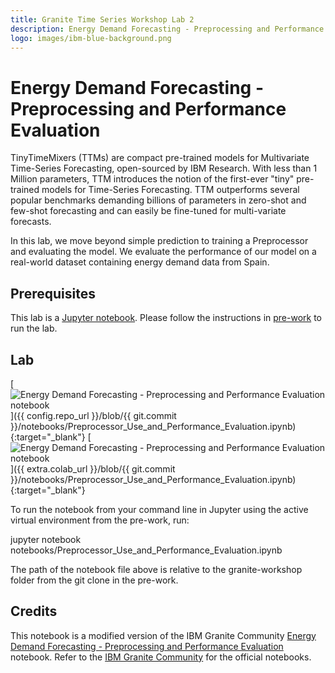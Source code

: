 ```yaml
---
title: Granite Time Series Workshop Lab 2
description: Energy Demand Forecasting - Preprocessing and Performance Evaluation
logo: images/ibm-blue-background.png
---
```


# Energy Demand Forecasting - Preprocessing and Performance Evaluation

TinyTimeMixers (TTMs) are compact pre-trained models for Multivariate Time-Series Forecasting, open-sourced by IBM Research. With less than 1 Million parameters, TTM introduces the notion of the first-ever "tiny" pre-trained models for Time-Series Forecasting. TTM outperforms several popular benchmarks demanding billions of parameters in zero-shot and few-shot forecasting and can easily be fine-tuned for multi-variate forecasts.

In this lab, we move beyond simple prediction to training a Preprocessor and evaluating the model. We evaluate the performance of our model on a real-world dataset containing energy demand data from Spain.

## Prerequisites

This lab is a [Jupyter notebook](https://jupyter.org/). Please follow the instructions in [pre-work](https://ibm-granite-community.github.io/granite-timeseries-workshop/pre-work/) to run the lab.

## Lab

[![Energy Demand Forecasting - Preprocessing and Performance Evaluation notebook](https://badgen.net/badge/icon/github?icon=github&label=View%20on "View on GitHub")]({{ config.repo_url }}/blob/{{ git.commit }}/notebooks/Preprocessor_Use_and_Performance_Evaluation.ipynb){:target="_blank"}
[![Energy Demand Forecasting - Preprocessing and Performance Evaluation notebook](https://colab.research.google.com/assets/colab-badge.svg "Open In Colab")]({{ extra.colab_url }}/blob/{{ git.commit }}/notebooks/Preprocessor_Use_and_Performance_Evaluation.ipynb){:target="_blank"}

To run the notebook from your command line in Jupyter using the active virtual environment from the pre-work, run:

jupyter notebook notebooks/Preprocessor_Use_and_Performance_Evaluation.ipynb

The path of the notebook file above is relative to the granite-workshop folder from the git clone in the pre-work.

## Credits

This notebook is a modified version of the IBM Granite Community [Energy Demand Forecasting - Preprocessing and Performance Evaluation](https://github.com/ibm-granite-community/granite-timeseries-cookbook/blob/main/recipes/Time_Series/Preprocessor_Use_and_Performance_Evaluation.ipynb) notebook. Refer to the [IBM Granite Community](https://github.com/ibm-granite-community) for the official notebooks.

